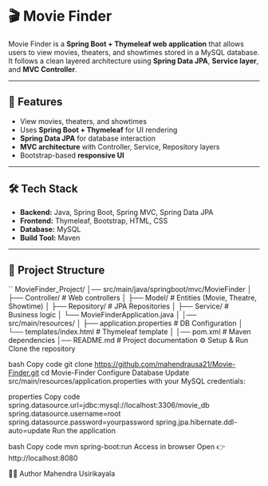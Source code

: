 # 🎬 Movie Finder

Movie Finder is a **Spring Boot + Thymeleaf web application** that allows users to view movies, theaters, and showtimes stored in a MySQL database. It follows a clean layered architecture using **Spring Data JPA**, **Service layer**, and **MVC Controller**.

---

## 🚀 Features
- View movies, theaters, and showtimes  
- Uses **Spring Boot + Thymeleaf** for UI rendering  
- **Spring Data JPA** for database interaction  
- **MVC architecture** with Controller, Service, Repository layers  
- Bootstrap-based **responsive UI**  

---

## 🛠️ Tech Stack
- **Backend:** Java, Spring Boot, Spring MVC, Spring Data JPA  
- **Frontend:** Thymeleaf, Bootstrap, HTML, CSS  
- **Database:** MySQL  
- **Build Tool:** Maven  

---

## 📂 Project Structure
``
MovieFinder_Project/
│── src/main/java/springboot/mvc/MovieFinder
│   ├── Controller/         # Web controllers
│   ├── Model/              # Entities (Movie, Theatre, Showtime)
│   ├── Repository/         # JPA Repositories
│   ├── Service/            # Business logic
│   └── MovieFinderApplication.java
│
│── src/main/resources/
│   ├── application.properties  # DB Configuration
│   └── templates/index.html    # Thymeleaf template
│
│── pom.xml                # Maven dependencies
│── README.md              # Project documentation
⚙️ Setup & Run
Clone the repository

bash
Copy code
git clone https://github.com/mahendrausa21/Movie-Finder.git
cd Movie-Finder
Configure Database
Update src/main/resources/application.properties with your MySQL credentials:

properties
Copy code
spring.datasource.url=jdbc:mysql://localhost:3306/movie_db
spring.datasource.username=root
spring.datasource.password=yourpassword
spring.jpa.hibernate.ddl-auto=update
Run the application

bash
Copy code
mvn spring-boot:run
Access in browser
Open 👉 http://localhost:8080


👨‍💻 Author
Mahendra Usirikayala
